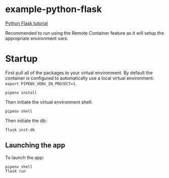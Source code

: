 # example-python-flask
[Python Flask tutorial](https://flask.palletsprojects.com/en/1.1.x/tutorial/)

Recommended to run using the Remote Container feature as it will setup the appropriate environment vars.

# Startup
First pull all of the packages to your virtual environment. By default the container is configured to automatically use a local virtual environment: `export PIPENV_VENV_IN_PROJECT=1`.

```
pipenv install
```

Then initiate the virtual environment shell:
```
pipenv shell
```

Then initiate the db:

```
flask init-db
```

## Launching the app
To launch the app:

```
pipenv shell
flask run
```
